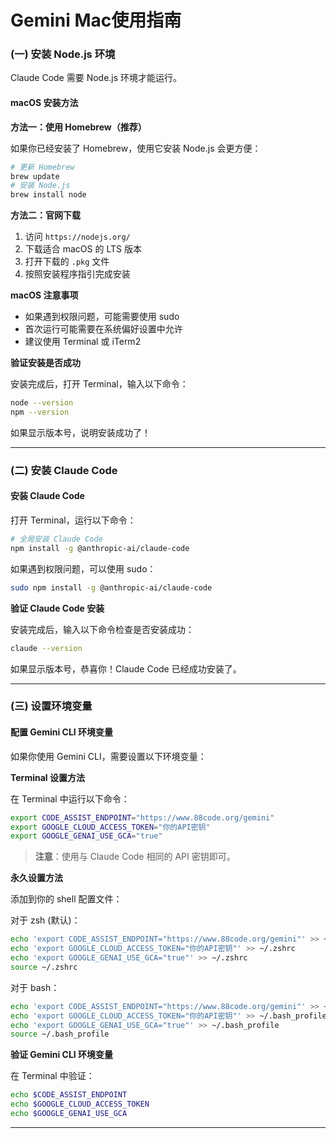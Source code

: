 # Gemini Mac使用指南

### (一) 安装 Node.js 环境

Claude Code 需要 Node.js 环境才能运行。

#### macOS 安装方法

**方法一：使用 Homebrew（推荐）**

如果你已经安装了 Homebrew，使用它安装 Node.js 会更方便：

```bash
# 更新 Homebrew
brew update
# 安装 Node.js
brew install node
```

**方法二：官网下载**

1. 访问 `https://nodejs.org/`
2. 下载适合 macOS 的 LTS 版本
3. 打开下载的 `.pkg` 文件
4. 按照安装程序指引完成安装

**macOS 注意事项**

- 如果遇到权限问题，可能需要使用 sudo
- 首次运行可能需要在系统偏好设置中允许
- 建议使用 Terminal 或 iTerm2

**验证安装是否成功**

安装完成后，打开 Terminal，输入以下命令：

```bash
node --version
npm --version
```

如果显示版本号，说明安装成功了！

***

### (二) 安装 Claude Code

#### 安装 Claude Code

打开 Terminal，运行以下命令：

```bash
# 全局安装 Claude Code
npm install -g @anthropic-ai/claude-code
```

如果遇到权限问题，可以使用 sudo：

```bash
sudo npm install -g @anthropic-ai/claude-code
```

**验证 Claude Code 安装**

安装完成后，输入以下命令检查是否安装成功：

```bash
claude --version
```

如果显示版本号，恭喜你！Claude Code 已经成功安装了。

***

### (三) 设置环境变量

#### 配置 Gemini CLI 环境变量

如果你使用 Gemini CLI，需要设置以下环境变量：

**Terminal 设置方法**

在 Terminal 中运行以下命令：

```bash
export CODE_ASSIST_ENDPOINT="https://www.88code.org/gemini"
export GOOGLE_CLOUD_ACCESS_TOKEN="你的API密钥"
export GOOGLE_GENAI_USE_GCA="true"
```

> **注意**：使用与 Claude Code 相同的 API 密钥即可。

**永久设置方法**

添加到你的 shell 配置文件：

对于 zsh (默认)：

```bash
echo 'export CODE_ASSIST_ENDPOINT="https://www.88code.org/gemini"' >> ~/.zshrc
echo 'export GOOGLE_CLOUD_ACCESS_TOKEN="你的API密钥"' >> ~/.zshrc
echo 'export GOOGLE_GENAI_USE_GCA="true"' >> ~/.zshrc
source ~/.zshrc
```

对于 bash：

```bash
echo 'export CODE_ASSIST_ENDPOINT="https://www.88code.org/gemini"' >> ~/.bash_profile
echo 'export GOOGLE_CLOUD_ACCESS_TOKEN="你的API密钥"' >> ~/.bash_profile
echo 'export GOOGLE_GENAI_USE_GCA="true"' >> ~/.bash_profile
source ~/.bash_profile
```

**验证 Gemini CLI 环境变量**

在 Terminal 中验证：

```bash
echo $CODE_ASSIST_ENDPOINT
echo $GOOGLE_CLOUD_ACCESS_TOKEN
echo $GOOGLE_GENAI_USE_GCA
```

***